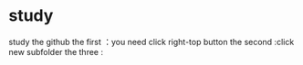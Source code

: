# study
study the github
the first ：you need click right-top button
the second :click new subfolder
the three :
